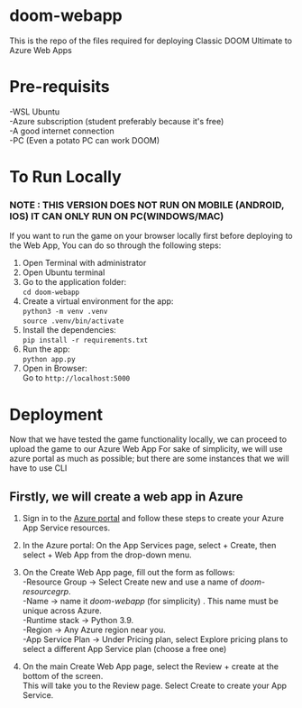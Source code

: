 # doom-webapp
This is the repo of the files required for deploying Classic DOOM Ultimate to Azure Web Apps

# Pre-requisits 
-WSL Ubuntu <br>
-Azure subscription (student preferably because it's free)<br>
-A good internet connection <br>
-PC (Even a potato PC can work DOOM) <br>

# To Run Locally
### NOTE : THIS VERSION DOES NOT RUN ON MOBILE (ANDROID, IOS) IT CAN ONLY RUN ON PC(WINDOWS/MAC) 
If you want to run the game on your browser locally first before deploying to the Web App, You can do so through the following steps:

1) Open Terminal with administrator
2) Open Ubuntu terminal
3) Go to the application folder: <br>
      ` cd doom-webapp `
4) Create a virtual environment for the app:<br>
      `python3 -m venv .venv ` <br>
      ` source .venv/bin/activate `
5) Install the dependencies:<br>
      `pip install -r requirements.txt`
6) Run the app:<br>
      ` python app.py `
7) Open in Browser:<br>
   Go to ` http://localhost:5000 `

# Deployment 
Now that we have tested the game functionality locally, we can proceed to upload the game to our Azure Web App
For sake of simplicity, we will use azure portal as much as possible; but there are some instances that we will have to use CLI 

## Firstly, we will create a web app in Azure
1) Sign in to the [Azure portal](https://portal.azure.com/) and follow these steps to create your Azure App Service resources.
2) In the Azure portal:
         On the App Services page, select + Create, then select + Web App from the drop-down menu.
3) On the Create Web App page, fill out the form as follows: <br>
-Resource Group → Select Create new and use a name of *doom-resourcegrp*. <br>
-Name → name it *doom-webapp* (for simplicity) . This name must be unique across Azure. <br>
-Runtime stack → Python 3.9.  
-Region → Any Azure region near you.<br>
-App Service Plan → Under Pricing plan, select Explore pricing plans to select a different App Service plan (choose a free one)<br>

4) On the main Create Web App page, select the Review + create at the bottom of the screen.  
   This will take you to the Review page. Select Create to create your App Service.


